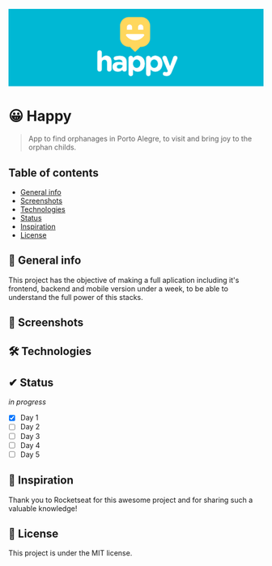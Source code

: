 ![Happy Cover](./images/cover-happy.png)

# 😀 Happy
> App to find orphanages in Porto Alegre, to visit and bring joy to the orphan childs.

## Table of contents
* [General info](#general-info)
* [Screenshots](#-screenshots)
* [Technologies](#-technologies)
* [Status](#-status)
* [Inspiration](#-inspiration)
* [License](#-license)

## 📌 General info
This project has the objective of making a full aplication including it's frontend, backend and mobile version under a week, to be able to understand the full power of this stacks.

## 📸 Screenshots

## 🛠 Technologies

## ✔ Status
_in progress_

- [x] Day 1
- [ ] Day 2
- [ ] Day 3
- [ ] Day 4
- [ ] Day 5

## 🚀 Inspiration
Thank you to Rocketseat for this awesome project and for sharing such a valuable knowledge!

## 🧾 License

This project is under the MIT license.